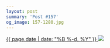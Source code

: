```yaml
---
layout: post
summary: 'Post #157'
og_image: 157-1280.jpg
---
```


<p>
 <time>
  <a href="/157">
   {{ page.date | date: "%B %-d, %Y" }}
  </a>
 </time>
 <a href="/157">
  <img data-taken="11/8/2013" sizes="(min-width: 700px) 50vw, calc(100vw - 2rem)" src="{{ site.assets_url }}/157-640.jpg" srcset="{{ site.assets_url }}/157-1280.jpg 1280w, {{ site.assets_url }}/157-960.jpg 960w, {{ site.assets_url }}/157-640.jpg 640w, {{ site.assets_url }}/157-320.jpg 320w"/>
 </a>
</p>
